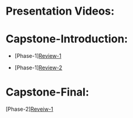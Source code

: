 # Presentation Videos:

# Capstone-Introduction:
  
- [Phase-1][Review-1](https://drive.google.com/file/d/1kescFwHJxnVGZ6HzmyU3yRITKlqdydgT/view?usp=sharing )

- [Phase-1][Review-2](https://drive.google.com/file/d/1n2J9PaMTP4ymykssRO6ah_oudfEvKjMv/view?usp=drive_link)

# Capstone-Final:
  
[Phase-2][Reveiw-1](https://drive.google.com/drive/folders/1r1LICALciicXkbRTLAOzJUoh3myzfue1?usp=sharing)
